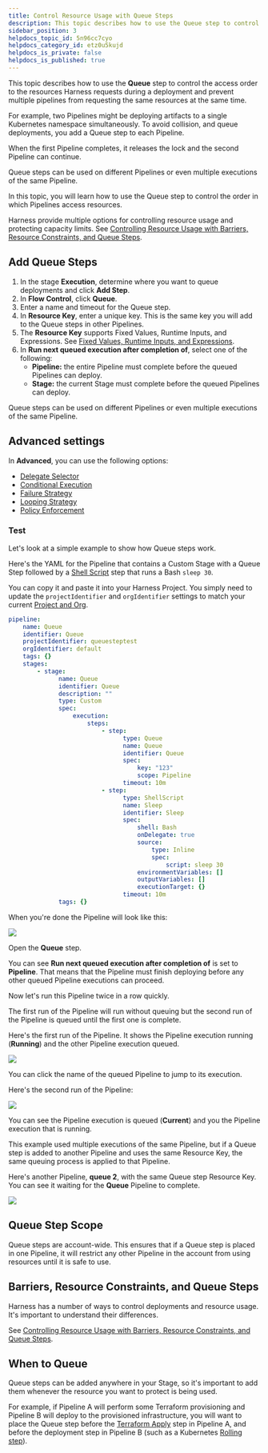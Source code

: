 ```yaml
---
title: Control Resource Usage with Queue Steps
description: This topic describes how to use the Queue step to control the access order to the resources Harness requests during a deployment and prevent multiple Pipelines from requesting the same resources at the same time.
sidebar_position: 3
helpdocs_topic_id: 5n96cc7cyo
helpdocs_category_id: etz0u5kujd
helpdocs_is_private: false
helpdocs_is_published: true
---
```



This topic describes how to use the **Queue** step to control the access order to the resources Harness requests during a deployment and prevent multiple pipelines from requesting the same resources at the same time.

For example, two Pipelines might be deploying artifacts to a single Kubernetes namespace simultaneously. To avoid collision, and queue deployments, you add a Queue step to each Pipeline.

When the first Pipeline completes, it releases the lock and the second Pipeline can continue.

Queue steps can be used on different Pipelines or even multiple executions of the same Pipeline.

In this topic, you will learn how to use the Queue step to control the order in which Pipelines access resources.

Harness provide multiple options for controlling resource usage and protecting capacity limits. See [Controlling Resource Usage with Barriers, Resource Constraints, and Queue Steps](controlling-deployments-with-barriers-resource-constraints-and-queue-steps.md).

## Add Queue Steps

1. In the stage **Execution**, determine where you want to queue deployments and click **Add Step**.
2. In **Flow Control**, click **Queue**.
3. Enter a name and timeout for the Queue step.
4. In **Resource Key**, enter a unique key. This is the same key you will add to the Queue steps in other Pipelines.
5. The **Resource Key** supports Fixed Values, Runtime Inputs, and Expressions. See [Fixed Values, Runtime Inputs, and Expressions](../../platform/20_References/runtime-inputs.md).
6. In **Run next queued execution after completion of**, select one of the following:
   + **Pipeline:** the entire Pipeline must complete before the queued Pipelines can deploy.
   + **Stage:** the current Stage must complete before the queued Pipelines can deploy.

Queue steps can be used on different Pipelines or even multiple executions of the same Pipeline.

## Advanced settings

In **Advanced**, you can use the following options:

* [Delegate Selector](https://developer.harness.io/docs/platform/delegates/manage-delegates/select-delegates-with-selectors/)
* [Conditional Execution](https://developer.harness.io/docs/platform/pipelines/w_pipeline-steps-reference/step-skip-condition-settings/)
* [Failure Strategy](https://developer.harness.io/docs/platform/pipelines/w_pipeline-steps-reference/step-failure-strategy-settings/)
* [Looping Strategy](https://developer.harness.io/docs/platform/pipelines/looping-strategies-matrix-repeat-and-parallelism/)
* [Policy Enforcement](https://developer.harness.io/docs/platform/Policy-as-code/harness-governance-overview)

### Test

Let's look at a simple example to show how Queue steps work.

Here's the YAML for the Pipeline that contains a Custom Stage with a Queue Step followed by a [Shell Script](../cd-execution/cd-general-steps/using-shell-scripts.md) step that runs a Bash `sleep 30`.

You can copy it and paste it into your Harness Project. You simply need to update the `projectIdentifier` and `orgIdentifier` settings to match your current [Project and Org](../../platform/organizations-and-projects/projects-and-organizations.md).


```yaml
pipeline:  
    name: Queue  
    identifier: Queue  
    projectIdentifier: queuesteptest  
    orgIdentifier: default  
    tags: {}  
    stages:  
        - stage:  
              name: Queue  
              identifier: Queue  
              description: ""  
              type: Custom  
              spec:  
                  execution:  
                      steps:  
                          - step:  
                                type: Queue  
                                name: Queue  
                                identifier: Queue  
                                spec:  
                                    key: "123"  
                                    scope: Pipeline  
                                timeout: 10m  
                          - step:  
                                type: ShellScript  
                                name: Sleep  
                                identifier: Sleep  
                                spec:  
                                    shell: Bash  
                                    onDelegate: true  
                                    source:  
                                        type: Inline  
                                        spec:  
                                            script: sleep 30  
                                    environmentVariables: []  
                                    outputVariables: []  
                                    executionTarget: {}  
                                timeout: 10m  
              tags: {}
```

When you're done the Pipeline will look like this:

![](./static/control-resource-usage-with-queue-steps-04.png)

Open the **Queue** step.

You can see **Run next queued execution after completion of** is set to **Pipeline**. That means that the Pipeline must finish deploying before any other queued Pipeline executions can proceed.

Now let's run this Pipeline twice in a row quickly.

The first run of the Pipeline will run without queuing but the second run of the Pipeline is queued until the first one is complete.

Here's the first run of the Pipeline. It shows the Pipeline execution running (**Running**) and the other Pipeline execution queued.

![](./static/control-resource-usage-with-queue-steps-05.png)

You can click the name of the queued Pipeline to jump to its execution.

Here's the second run of the Pipeline:

![](./static/control-resource-usage-with-queue-steps-06.png)

You can see the Pipeline execution is queued (**Current**) and you the Pipeline execution that is running.

This example used multiple executions of the same Pipeline, but if a Queue step is added to another Pipeline and uses the same Resource Key, the same queuing process is applied to that Pipeline.

Here's another Pipeline, **queue 2**, with the same Queue step Resource Key. You can see it waiting for the **Queue** Pipeline to complete.

![](./static/control-resource-usage-with-queue-steps-07.png)

## Queue Step Scope

Queue steps are account-wide. This ensures that if a Queue step is placed in one Pipeline, it will restrict any other Pipeline in the account from using resources until it is safe to use.

## Barriers, Resource Constraints, and Queue Steps

Harness has a number of ways to control deployments and resource usage. It's important to understand their differences.

See [Controlling Resource Usage with Barriers, Resource Constraints, and Queue Steps](controlling-deployments-with-barriers-resource-constraints-and-queue-steps.md).

## When to Queue

Queue steps can be added anywhere in your Stage, so it's important to add them whenever the resource you want to protect is being used.

For example, if Pipeline A will perform some Terraform provisioning and Pipeline B will deploy to the provisioned infrastructure, you will want to place the Queue step before the [Terraform Apply](../cd-advanced/terraform-category/run-a-terraform-plan-with-the-terraform-apply-step.md) step in Pipeline A, and before the deployment step in Pipeline B (such as a Kubernetes [Rolling step](../cd-execution/kubernetes-executions/create-a-kubernetes-rolling-deployment.md)).

